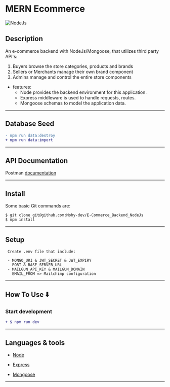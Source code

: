 # MERN Ecommerce

![NodeJs](https://res.cloudinary.com/practicaldev/image/fetch/s--Lvl1ZNKy--/c_imagga_scale,f_auto,fl_progressive,h_420,q_auto,w_1000/https://dev-to-uploads.s3.amazonaws.com/uploads/articles/1ph7yc1i1vqqgwpxegw5.png)

## Description

An e-commerce backend with NodeJs/Mongoose, that utilizes third party API's:

1. Buyers browse the store categories, products and brands
2. Sellers or Merchants manage their own brand component
3. Admins manage and control the entire store components

- features:
  - Node provides the backend environment for this application.
  - Express middleware is used to handle requests, routes.
  - Mongoose schemas to model the application data.

---

## Database Seed

```diff
- npm run data:destroy
+ npm run data:import
```

---

## API Documentation

Postman [documentation](https://rb.gy/c5glty)

---

## Install

Some basic Git commands are:

```
$ git clone git@github.com:Mohy-dev/E-Commerce_Backend_NodeJs
$ npm install

```

---

## Setup

```
 Create .env file that include:

 - MONGO_URI & JWT_SECRET & JWT_EXPIRY
   PORT & BASE_SERVER_URL
 - MAILGUN_API_KEY & MAILGUN_DOMAIN
   EMAIL_FROM => Mailchimp configuration
```

---

## How To Use ⬇️

### Start development

```diff
+ $ npm run dev
```

---

## Languages & tools

- [Node](https://nodejs.org/en/)

- [Express](https://expressjs.com/)

- [Mongoose](https://mongoosejs.com/)

---
